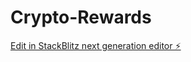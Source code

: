 # Crypto-Rewards

[Edit in StackBlitz next generation editor ⚡️](https://stackblitz.com/~/github.com/jmullings/Crypto-Rewards)